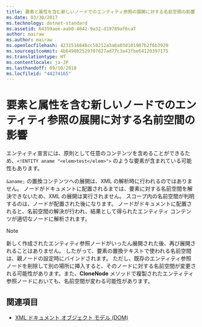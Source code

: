 ```yaml
---
title: 要素と属性を含む新しいノードでのエンティティ参照の展開に対する名前空間の影響
ms.date: 03/30/2017
ms.technology: dotnet-standard
ms.assetid: 64359aee-aab0-4042-9a32-d19789af6ca7
author: mairaw
ms.author: mairaw
ms.openlocfilehash: 4231516848cc50212a3a6a03d101907b2f6b3920
ms.sourcegitcommit: 4b6490b2529707627ad77c3a43fbe64120397175
ms.translationtype: HT
ms.contentlocale: ja-JP
ms.lasthandoff: 09/10/2018
ms.locfileid: "44274165"
---
```

# <a name="namespace-affect-on-entity-reference-expansion-for-new-nodes-containing-elements-and-attributes"></a>要素と属性を含む新しいノードでのエンティティ参照の展開に対する名前空間の影響
エンティティ宣言には、原則として任意のコンテンツを含めることができるため、`<!ENTITY aname "<elem>test</elem>">` のような要素が含まれている可能性もあります。  
  
 `&aname;` の置換コンテンツへの展開は、XML の解析時に行われるのではありません。 ノードがドキュメントに配置されるまでは、要素に対する名前空間を解決できないため、XML の展開は実行されません。 スコープ内の名前空間が判明するのは、ノードが配置された後になります。 ノードがドキュメントに配置されると、名前空間の解決が行われ、結果として得られたエンティティ コンテンツが適切なノードに解析されます。  
  
> [!NOTE]
>  新しく作成されたエンティティ参照ノードがいったん展開された後、再び展開されることはありません。 したがって、要素の置換テキストで使われる名前空間は、親ノードの設定時にバインドされます。 ただし、既存のエンティティ参照ノードを削除して別の場所に挿入すると、そのノードに対する名前空間が変更される可能性があります。また、**CloneNode** メソッドで複製されたエンティティ参照ノードにおいても、名前空間が変わる可能性があります。  
  
## <a name="see-also"></a>関連項目

- [XML ドキュメント オブジェクト モデル (DOM)](../../../../docs/standard/data/xml/xml-document-object-model-dom.md)
